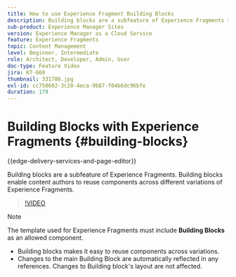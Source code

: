 ```yaml
---
title: How to use Experience Fragment Building Blocks
description: Building blocks are a subfeature of Experience Fragments that enable the reuse of authored components across variations of Experience Fragments.
sub-product: Experience Manager Sites
version: Experience Manager as a Cloud Service
feature: Experience Fragments
topic: Content Management
level: Beginner, Intermediate
role: Architect, Developer, Admin, User
doc-type: Feature Video
jira: KT-660
thumbnail: 331786.jpg
exl-id: cc758602-3c20-4eca-9b87-f04b6dc96bfe
duration: 179
---
```

# Building Blocks with Experience Fragments {#building-blocks}

{{edge-delivery-services-and-page-editor}}

Building blocks are a subfeature of Experience Fragments. Building blocks enable content authors to reuse components across different variations of Experience Fragments.

>[!VIDEO](https://video.tv.adobe.com/v/331786?quality=12&learn=on)

>[!NOTE]
>
> The template used for Experience Fragments must include **Building Blocks** as an allowed component.

* Building blocks makes it easy to reuse components across variations.
* Changes to the main Building Block are automatically reflected in any references. Changes to Building block's layout are not affected.
